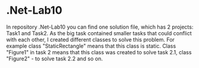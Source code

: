 # .Net-Lab10
In repository .Net-Lab10 you can find one solution file, which has 2 projects: Task1 and Task2.
As the big task contained smaller tasks that could conflict with each other, I created different classes to solve this problem. For example class "StaticRectangle" means that this class is static. Class "Figure1" in task 2 means that this class was created to solve task 2.1, class "Figure2" - to solve task 2.2 and so on.
